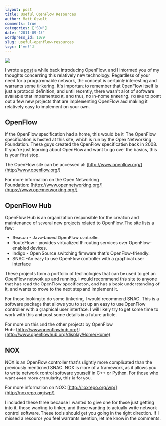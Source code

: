 ```yaml
---
layout: post
title: Useful OpenFlow Resources
author: Matt Oswalt
comments: true
categories: ['SDN']
date: "2011-09-15"
wordpress_id: 1089
slug: useful-openflow-resources
tags: ['onf']
---
```



![](assets/2011/09/openflowlogo-300x289.png)

I wrote a [post](https://keepingitclassless.net/2011/06/introduction-to-openflow/) a while back introducing OpenFlow, and I informed you of my thoughts concerning this relatively new technology. Regardless of your need for a programmable network, the concept is certainly interesting and warrants some tinkering. It's important to remember that OpenFlow itself is just a protocol definition, and until recently, there wasn't a lot of software available that implemented it, and thus, no in-home tinkering. I'd like to point out a few new projects that are implementing OpenFlow and making it relatively easy to implement on your own.

## OpenFlow

If the OpenFlow specification had a home, this would be it. The OpenFlow specification is hosted at this site, which is run by the Open Networking Foundation. These guys created the OpenFlow specification back in 2008. If you're just learning about OpenFlow and want to go over the basics, this is your first stop.

The OpenFlow site can be accessed at: [http://www.openflow.org/](http://www.openflow.org/)

For more information on the Open Networking Foundation: [https://www.opennetworking.org/](https://www.opennetworking.org/)

## OpenFlow Hub

OpenFlow Hub is an organization responsible for the creation and maintenance of several new projects related to OpenFlow. The site lists a few:
	
  * Beacon - Java-based OpenFlow controller	
  * RouteFlow - provides virtualized IP routing services over OpenFlow-enabled devices.
  * Indigo - Open Source switching firmware that's OpenFlow-friendly.
  * SNAC -An easy to use OpenFlow controller with a graphical user interface

These projects form a portfolio of technologies that can be used to get an OpenFlow network up and running. I would recommend this site to anyone that has read the OpenFlow specification, and has a basic understanding of it, and wants to move to the next step and implement it.

For those looking to do some tinkering, I would recommend SNAC. This is a software package that allows you to set up an easy to use OpenFlow controller with a graphical user interface. I will likely try to get some time to work with this and post some details in a future article.

For more on this and the other projects by OpenFlow Hub: [http://www.openflowhub.org/](http://www.openflowhub.org/display/Home/Home)

## NOX

NOX is an OpenFlow controller that's slightly more complicated than the previously mentioned SNAC. NOX is more of a framework, as it allows you to write network control software yourself in C++ or Python. For those who want even more granularity, this is for you.

For more information on NOX: [http://noxrepo.org/wp/](http://noxrepo.org/wp/)

I included these three because I wanted to give one for those just getting into it, those wanting to tinker, and those wanting to actually write network control software. These tools should get you going in the right direction. If I missed a resource you feel warrants mention, let me know in the comments.
